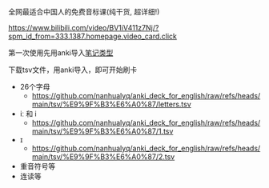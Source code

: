 全网最适合中国人的免费音标课(纯干货, 超详细!)

https://www.bilibili.com/video/BV1iV411z7Nj/?spm_id_from=333.1387.homepage.video_card.click

第一次使用先用anki导入[笔记类型](https://github.com/nanhualyq/anki_deck_for_english/raw/refs/heads/main/%E9%9F%B3%E6%A0%87%E7%AC%94%E8%AE%B0%E7%B1%BB%E5%9E%8B.apkg)

下载tsv文件，用anki导入，即可开始刷卡

- 26个字母
    - https://github.com/nanhualyq/anki_deck_for_english/raw/refs/heads/main/tsv/%E9%9F%B3%E6%A0%87/letters.tsv
- iː 和 i
    - https://github.com/nanhualyq/anki_deck_for_english/raw/refs/heads/main/tsv/%E9%9F%B3%E6%A0%87/1.tsv
- ɪ
    - https://github.com/nanhualyq/anki_deck_for_english/raw/refs/heads/main/tsv/%E9%9F%B3%E6%A0%87/2.tsv
- 重音符号等
- 连读等